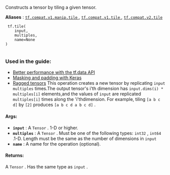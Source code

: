 Constructs a tensor by tiling a given tensor.

**Aliases** : [ `tf.compat.v1.manip.tile` ](/api_docs/python/tf/tile), [ `tf.compat.v1.tile` ](/api_docs/python/tf/tile), [ `tf.compat.v2.tile` ](/api_docs/python/tf/tile)

```
 tf.tile(
    input,
    multiples,
    name=None
)
 
```

### Used in the guide:
- [Better performance with the tf.data API](https://tensorflow.google.cn/guide/data_performance)
- [Masking and padding with Keras](https://tensorflow.google.cn/guide/keras/masking_and_padding)
- [Ragged tensors](https://tensorflow.google.cn/guide/ragged_tensor)
This operation creates a new tensor by replicating  `input`   `multiples`  times.The output tensor's i'th dimension has  `input.dims(i) * multiples[i]`  elements,and the values of  `input`  are replicated  `multiples[i]`  times along the 'i'thdimension. For example, tiling  `[a b c d]`  by  `[2]`  produces `[a b c d a b c d]` .

#### Args:
- **`input`** : A  `Tensor` . 1-D or higher.
- **`multiples`** : A  `Tensor` . Must be one of the following types:  `int32` ,  `int64` .1-D. Length must be the same as the number of dimensions in  `input` 
- **`name`** : A name for the operation (optional).


#### Returns:
A  `Tensor` . Has the same type as  `input` .

